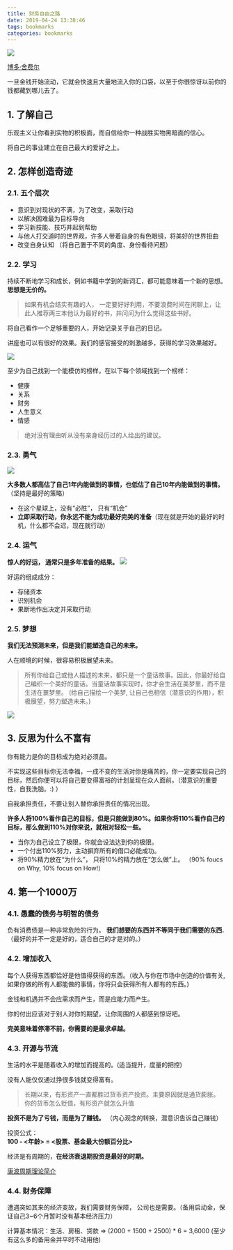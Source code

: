 ```yaml
---
title: 财务自由之路
date: 2019-04-24 13:38:46
tags: bookmarks
categories: bookmarks
---
```


![](https://gss0.bdstatic.com/-4o3dSag_xI4khGkpoWK1HF6hhy/baike/c0%3Dbaike116%2C5%2C5%2C116%2C38/sign=f9668fd7aa86c9171c0e5a6ba8541baa/0ff41bd5ad6eddc43d76dfd434dbb6fd5266330f.jpg)

[博多·舍费尔](https://baike.baidu.com/item/%E5%8D%9A%E5%A4%9A%C2%B7%E8%88%8D%E8%B4%B9%E5%B0%94)

<!--more-->

一旦金钱开始流动，它就会快速且大量地流入你的口袋，以至于你很惊讶以前你的钱都藏到哪儿去了。

## 1. 了解自己
乐观主义让你看到实物的积极面，而自信给你一种战胜实物黑暗面的信心。

将自己的事业建立在自己最大的爱好之上。

## 2. 怎样创造奇迹

### 2.1. 五个层次
- 意识到对现状的不满，为了改变，采取行动  
- 以解决困难最为目标导向  
- 学习新技能、技巧并起到帮助  
- 与他人打交道时的世界观，许多人带着自身的有色眼镜，将美好的世界扭曲  
- 改变自身认知 （将自己置于不同的角度、身份看待问题）  

### 2.2. 学习 
持续不断地学习和成长，例如书籍中学到的新词汇，都可能意味着一个新的思想。__思想是无价的。__

>如果有机会结实有趣的人， 一定要好好利用，不要浪费时间在闲聊上，让此人推荐两三本他认为最好的书，并问问为什么觉得这些书好。

将自己看作一个足够重要的人，开始记录关于自己的日记。

讲座也可以有很好的效果。我们的感官接受的刺激越多，获得的学习效果越好。

![](https://gss2.bdstatic.com/-fo3dSag_xI4khGkpoWK1HF6hhy/baike/c0%3Dbaike92%2C5%2C5%2C92%2C30/sign=cd36f2098944ebf8797c6c6db890bc4f/32fa828ba61ea8d35b49bf0e990a304e251f5855.jpg)

至少为自己找到一个能模仿的榜样，在以下每个领域找到一个榜样：  
- 健康  
- 关系  
- 财务  
- 人生意义  
- 情感  

>绝对没有理由听从没有亲身经历过的人给出的建议。

### 2.3. 勇气
![](https://gss2.bdstatic.com/9fo3dSag_xI4khGkpoWK1HF6hhy/baike/c0%3Dbaike92%2C5%2C5%2C92%2C30/sign=9343a9363e4e251ff6faecaac6efa272/e824b899a9014c08bc7123a9047b02087bf4f470.jpg)

__大多数人都高估了自己1年内能做到的事情，也低估了自己10年内能做到的事情。__（坚持是最好的策略）

- 在这个星球上，没有“必胜”， 只有“机会”  
- __立即采取行动，你永远不能为成功最好完美的准备__（现在就是开始的最好的时机，什么都不会迟，现在就行动） 

### 2.4. 运气
__惊人的好运， 通常只是多年准备的结果。__
![](https://gss2.bdstatic.com/-fo3dSag_xI4khGkpoWK1HF6hhy/baike/c0%3Dbaike92%2C5%2C5%2C92%2C30/sign=7d24e757d70735fa85fd46ebff3864d6/6a63f6246b600c3351789b84194c510fd9f9a17d.jpg)

好运的组成成分：
- 存储资本  
- 识别机会  
- 果断地作出决定并采取行动  

### 2.5. 梦想
__我们无法预测未来，但是我们能塑造自己的未来。__

人在顺境的时候，很容易积极展望未来。
>所有你给自己或他人描述的未来，都只是一个童话故事。因此，你最好给自己编织一个美好的童话。当童话故事实现时，你才会生活在美梦里，而不是生活在噩梦里。
(给自己描绘一个美梦, 让自己也相信（潜意识的作用），积极展望，努力塑造未来。)

![](https://gss0.baidu.com/7Po3dSag_xI4khGko9WTAnF6hhy/zhidao/wh%3D600%2C800/sign=16d93d35bd51f819f1700b4cea8466d5/4610b912c8fcc3ceec36722d9f45d688d43f203d.jpg)




## 3. 反思为什么不富有
你有能力是你的目标成为绝对必须品。

不实现这些目标你无法幸福，一成不变的生活对你是痛苦的，你一定要实现自己的目标，然后你便可以将自己要变得富裕的计划呈现在众人面前。（潜意识的重要性，自我洗脑。:) ）

自我承担责任，不要让别人替你承担责任的情况出现。

__许多人将100%看作自己的目标，但是只能做到80%。如果你将110%看作自己的目标，那么做到110%对你来说，就相对轻松一些。__
- 当你为自己设立了极限，你就会设法达到你的极限。  
- 一个付出110%努力，主动摒弃所有的借口必能成功。  
- 将90%精力放在“为什么”， 只将10%的精力放在“怎么做”上。 （90% foucs on Why, 10% focus on How!）

## 4. 第一个1000万
### 4.1. 愚蠢的债务与明智的债务  
负有消费债是一种非常危险的行为。
__我们想要的东西并不等同于我们需要的东西.__ （最好的并不一定是好的，适合自己的才是对的。）

### 4.2. 增加收入
每个人获得东西都恰好是他值得获得的东西。（收入与你在市场中创造的价值有关, 如果你做的所有人都能做的事情，你将只会获得所有人都有的东西。)

金钱和机遇并不会应需求而产生，而是应能力而产生。

你的付出应该对于别人对你的期望，让你周围的人都感到惊讶吧。

__完美意味着停滞不前，你需要的是最求卓越。__ 

### 4.3. 开源与节流
生活的水平是随着收入的增加而提高的。(适当提升，度量的把控)

没有人能仅仅通过挣很多钱就变得富有。

>长期以来，有形资产一直都胜过货币资产投资。主要原因就是通货膨胀。
>你的货币怎么贬值，有形资产就怎么升值

__投资不是为了亏钱，而是为了赚钱。__ （内心观念的转换，潜意识告诉自己赚钱）

投资公式：  
__100 - <年龄> = <股票、基金最大份额百分比>__

经济是有周期的，__在经济衰退期投资是最好的时期。__

[康波周期理论简介](http://www.360doc.com/content/18/0722/08/40690128_772285077.shtml)

### 4.4. 财务保障
遭遇突如其来的经济变故，我们需要财务保障， 公司也是需要。（备用启动金，保证自己3~6个月暂时没有基本经济压力）

计算基本情况：生活、房租、贷款 => (2000 + 1500 + 2500) * 6 = 3,6000 (至少有这么多的备用金并平时不动用他)














